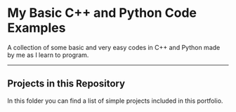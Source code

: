 # My Basic C++ and Python Code Examples

A collection of some basic and very easy codes in C++ and Python made by me as I learn to program.

---

## Projects in this Repository

In this folder you can find a list of simple projects included in this portfolio.
